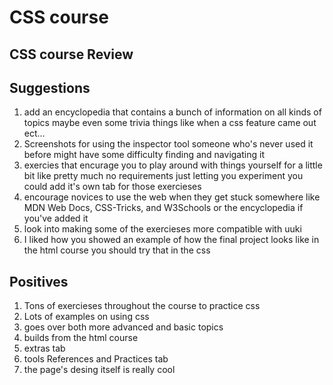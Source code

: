 # CSS course

## CSS course Review

## Suggestions
1. add an encyclopedia that contains a bunch of information on all kinds of topics maybe even some trivia things like when a css feature came out ect...
2. Screenshots for using the inspector tool someone who's never used it before might have some difficulty finding and navigating it
3. exercies that encurage you to play around with things yourself for a little bit like pretty much no requirements  just letting you experiment you could add it's own tab for those exercieses 
4. encourage novices to use the web when they get stuck somewhere like MDN Web Docs, CSS-Tricks, and W3Schools or the encyclopedia if you've added it
5. look into making some of the exercieses more compatible with uuki
6. I liked how you showed an example of how the final project looks like in the html course you should try that in the css 

## Positives
1. Tons of exercieses throughout the course to practice css
2.  Lots of examples on using css
3.  goes over both more advanced and basic topics
4. builds from the html course
5. extras tab
6. tools References and Practices tab
7. the page's desing itself is really cool
